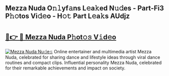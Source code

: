## Mezza Nuda O𝚗𝚕yf𝚊ns L𝚎a𝚔ed N𝚞𝚍es - Part-Fi3 P𝚑𝚘tos Vi𝚍𝚎o - H𝚘𝚝 Part L𝚎a𝚔s AUdjz

# <h2><a href="http://kf6hme.oniu.top/?m=Mezza+Nuda">🔗👉 🔴 Mezza Nuda P𝚑ot𝚘𝚜 V𝚒d𝚎o</a></h2>

[![Mezza Nuda Nu𝚍e𝚜](https://i.imgur.com/0qMVB7G.gif)](http://kf6hme.oniu.top/?m=Mezza+Nuda)
Online entertainer and multimedia artist Mezza Nuda, celebrated for sharing dance and lifestyle ideas through viral dance routines and compact clips. Influential personality Mezza Nuda, celebrated for their remarkable achievements and impact on society.  
